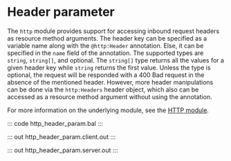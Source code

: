 # Header parameter

The `http` module provides support for accessing inbound request headers as resource method arguments.
The header key can be specified as a variable name along with the `@http:Header` annotation. Else, it can be specified
in the `name` field of the annotation. The supported types are `string`, `string[]`, and optional.
The `string[]` type returns all the values for a given header key while `string` returns the first value. Unless the
type is optional, the request will be responded with a 400 Bad request in the absence of the mentioned header.
However, more header manipulations can be done via the `http:Headers` header object, which also can be accessed as
a resource method argument without using the annotation.

For more information on the underlying module,
see the [HTTP module](https://lib.ballerina.io/ballerina/http/latest/).

::: code http_header_param.bal :::

::: out http_header_param.client.out :::

::: out http_header_param.server.out :::